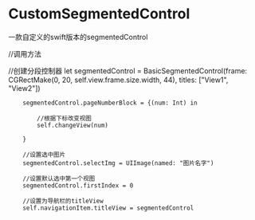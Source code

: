 # CustomSegmentedControl
一款自定义的swift版本的segmentedControl

//调用方法

//创建分段控制器
        let segmentedControl = BasicSegmentedControl(frame: CGRectMake(0, 20, self.view.frame.size.width, 44), titles: ["View1", "View2"])
        
        segmentedControl.pageNumberBlock = {(num: Int) in
        
            //根据下标改变视图
            self.changeView(num)
            
        }
        
        //设置选中图片
        segmentedControl.selectImg = UIImage(named: "图片名字")
        
        //设置默认选中第一个视图
        segmentedControl.firstIndex = 0
        
        //设置为导航栏的titleView
        self.navigationItem.titleView = segmentedControl
